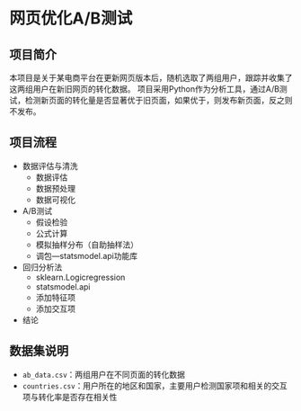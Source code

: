 # 网页优化A/B测试

## 项目简介
本项目是关于某电商平台在更新网页版本后，随机选取了两组用户，跟踪并收集了这两组用户在新旧网页的转化数据。
项目采用Python作为分析工具，通过A/B测试，检测新页面的转化量是否显著优于旧页面，如果优于，则发布新页面，反之则不发布。

## 项目流程
- 数据评估与清洗
	- 数据评估
	- 数据预处理
	- 数据可视化
- A/B测试
	- 假设检验
	- 公式计算
	- 模拟抽样分布（自助抽样法）
	- 调包—statsmodel.api功能库
- 回归分析法
	- sklearn.Logicregression
	- statsmodel.api
	- 添加特征项
	- 添加交互项
- 结论

## 数据集说明
- `ab_data.csv`：两组用户在不同页面的转化数据
- `countries.csv`：用户所在的地区和国家，主要用户检测国家项和相关的交互项与转化率是否存在相关性